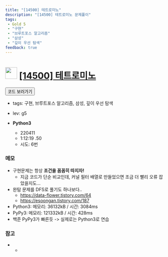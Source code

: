 ```yaml
---
title: "[14500] 테트로미노"
description: "[14500] 테트로미노 문제풀이"
tags: 
 - Gold 5
 - "구현"
 - "브루트포스 알고리즘"
 - "삼성"
 - "깊이 우선 탐색"
feedback: true
---
```

<h1><img src="https://doky.space/assets/icpclev/g5.svg" height="37px"> <a href="http://icpc.me/14500" target="_blank">[14500] 테트로미노</a></h1>

<a href="https://github.com/DokySp/acmicpc-practice/tree/master/14500"><button class="btn btn-info">코드 보러가기</button></a>

- tags: 구현, 브루트포스 알고리즘, 삼성, 깊이 우선 탐색
- lev: g5

- **Python3**

  - 220411
  - 1:12:19 .50
  - 시도: 6번


### 메모
 - 구현문제는 항상 **조건을 꼼꼼히 따지자!**
    - 지금 코드가 단순 비교인데, 커널 필터 배열로 만들었으면 조금 더 빨리 오류 잡았을지도...
 - 완탐 문제를 DFS로 풀기도 하나보다..
    - https://data-flower.tistory.com/64
    - https://esoongan.tistory.com/187
 - Python3: 메모리: 36132kB / 시간: 3084ms
 - PyPy3: 메모리: 121332kB / 시간: 428ms
 - 백준 PyPy3가 빠른듯 -> 실제로는 Python3로 연습

### 참고
 - -
